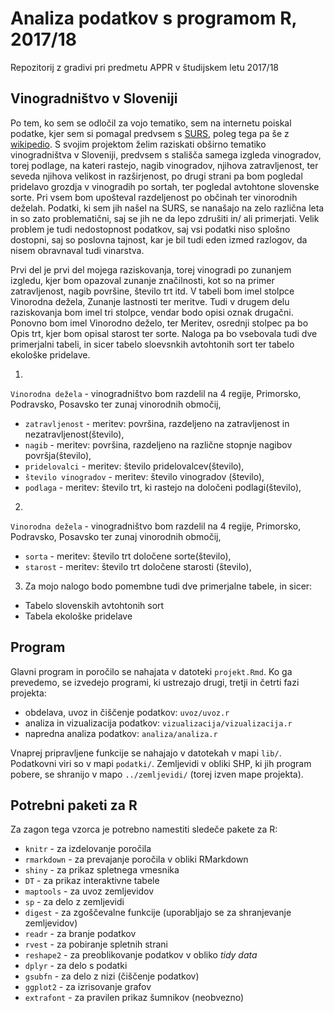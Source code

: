 # Analiza podatkov s programom R, 2017/18

Repozitorij z gradivi pri predmetu APPR v študijskem letu 2017/18

## Vinogradništvo v Sloveniji

Po tem, ko sem se odločil za vojo tematiko, sem na internetu poiskal podatke, kjer sem si pomagal predvsem s [SURS](http://www.stat.si/statweb), poleg tega pa še z [wikipedio](https://en.wikipedia.org/wiki/List_of_grape_varieties).
S svojim projektom želim raziskati obširno tematiko vinogradništva v Sloveniji, predvsem s stališča samega izgleda vinogradov, torej podlage, na kateri rastejo, nagib vinogradov, njihova zatravljenost, ter seveda njihova velikost in razširjenost, po drugi strani pa bom pogledal pridelavo grozdja v vinogradih po sortah, ter pogledal avtohtone slovenske sorte.
Pri vsem bom upošteval razdeljenost po občinah ter vinorodnih deželah.
Podatki, ki sem jih našel na SURS, se nanašajo na zelo različna leta in so zato problematični, saj se jih ne da lepo zdrušiti in/ ali primerjati. Velik problem je tudi nedostopnost podatkov, saj vsi podatki niso splošno dostopni, saj so poslovna tajnost, kar je bil tudi eden izmed razlogov, da nisem obravnaval tudi vinarstva. 

Prvi del je prvi del mojega raziskovanja, torej vinogradi po zunanjem izgledu, kjer bom opazoval zunanje značilnosti, kot so na primer zatravljenost, nagib površine, število trt itd. V tabeli bom imel stolpce Vinorodna dežela, Zunanje lastnosti ter meritve. 
Tudi v drugem delu raziskovanja bom imel tri stolpce, vendar bodo opisi oznak drugačni. Ponovno bom imel Vinorodno deželo, ter Meritev, osrednji stolpec pa bo Opis trt, kjer bom opisal starost ter sorte.
Naloga pa bo vsebovala tudi dve primerjalni tabeli, in sicer tabelo sloevsnkih avtohtonih sort ter tabelo ekološke pridelave.

1.
`Vinorodna dežela` - vinogradništvo bom razdelil na 4 regije, Primorsko, Podravsko, Posavsko ter zunaj vinorodnih območij,
  - `zatravljenost` - meritev: površina, razdeljeno na zatravljenost in nezatravljenost(število),
  - `nagib` - meritev: površina, razdeljeno na različne stopnje nagibov površja(število),
  - `pridelovalci` - meritev: število pridelovalcev(število),
  - `število vinogradov` - meritev: število vinogradov (število),
  - `podlaga` - meritev: število trt, ki rastejo na določeni podlagi(število),
 
  
2. 
`Vinorodna dežela` - vinogradništvo bom razdelil na 4 regije, Primorsko, Podravsko, Posavsko ter zunaj vinorodnih območij,
  - `sorta` - meritev: število trt določene sorte(število),
  - `starost` - meritev: število trt določene starosti (število),

3. Za mojo nalogo bodo pomembne tudi dve primerjalne tabele, in sicer:
  - Tabelo slovenskih avtohtonih sort
  - Tabela ekološke pridelave 

## Program

Glavni program in poročilo se nahajata v datoteki `projekt.Rmd`. Ko ga prevedemo,
se izvedejo programi, ki ustrezajo drugi, tretji in četrti fazi projekta:

* obdelava, uvoz in čiščenje podatkov: `uvoz/uvoz.r`
* analiza in vizualizacija podatkov: `vizualizacija/vizualizacija.r`
* napredna analiza podatkov: `analiza/analiza.r`

Vnaprej pripravljene funkcije se nahajajo v datotekah v mapi `lib/`. Podatkovni
viri so v mapi `podatki/`. Zemljevidi v obliki SHP, ki jih program pobere, se
shranijo v mapo `../zemljevidi/` (torej izven mape projekta).

## Potrebni paketi za R

Za zagon tega vzorca je potrebno namestiti sledeče pakete za R:

* `knitr` - za izdelovanje poročila
* `rmarkdown` - za prevajanje poročila v obliki RMarkdown
* `shiny` - za prikaz spletnega vmesnika
* `DT` - za prikaz interaktivne tabele
* `maptools` - za uvoz zemljevidov
* `sp` - za delo z zemljevidi
* `digest` - za zgoščevalne funkcije (uporabljajo se za shranjevanje zemljevidov)
* `readr` - za branje podatkov
* `rvest` - za pobiranje spletnih strani
* `reshape2` - za preoblikovanje podatkov v obliko *tidy data*
* `dplyr` - za delo s podatki
* `gsubfn` - za delo z nizi (čiščenje podatkov)
* `ggplot2` - za izrisovanje grafov
* `extrafont` - za pravilen prikaz šumnikov (neobvezno)

